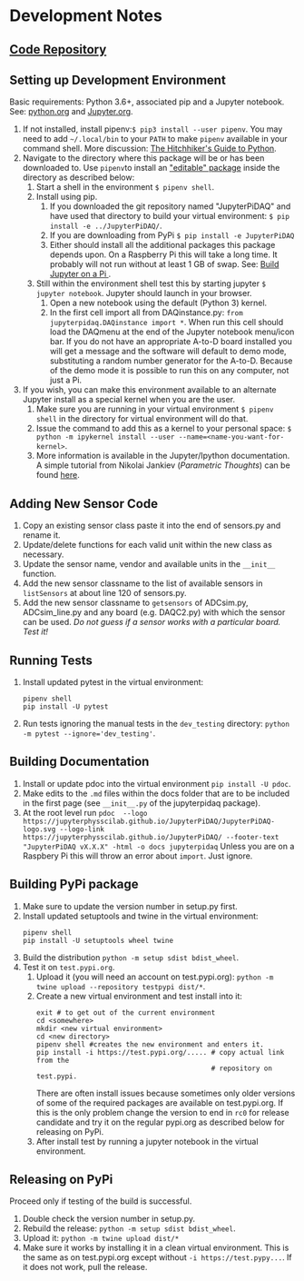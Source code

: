 # Development Notes

## [Code Repository](https://github.com/JupyterPhysSciLab/JupyterPiDAQ)

## Setting up Development Environment

Basic requirements: Python 3.6+, associated
pip and a Jupyter notebook.
See: [python.org](https://python.org) and
[Jupyter.org](https://jupyter.org).

1. If not installed, install pipenv:`$ pip3 install --user pipenv`. You may
need to add `~/.local/bin` to your `PATH` to make `pipenv`
available in your command shell. More discussion: 
[The Hitchhiker's Guide to Python](https://docs.python-guide.org/dev/virtualenvs/).
1. Navigate to the directory where this package will be
or has been downloaded to. Use `pipenv`to install an 
["editable" package](https://pip.pypa.io/en/stable/reference/pip_install/#editable-installs) 
inside the directory as described below:
    1. Start a shell in the environment `$ pipenv shell`.
    1. Install using pip.
        1. If you downloaded the git repository named "JupyterPiDAQ"
        and have used that directory to build your virtual
        environment: `$ pip install -e ../JupyterPiDAQ/`.
        1. If you are downloading from PyPi
        `$ pip install -e JupyterPiDAQ`
        1. Either should install all the additional packages this
        package depends upon. On a Raspberry Pi this will take
        a long time. It probably will not run without at least 1 GB of swap. See: 
        [Build Jupyter on a Pi
        ](https://www.uwosh.edu/facstaff/gutow/computer-and-programming-how-tos/installing-jupyter-on-raspberrian).
    1. Still within the environment shell test
       this by starting jupyter `$ jupyter notebook`. Jupyter should launch in
       your browser.
        1. Open a new notebook using the default (Python 3) kernel.
        1. In the first cell import all from DAQinstance.py: 
        `from jupyterpidaq.DAQinstance import *`.
        When run this cell should load the DAQmenu at the end of the
        Jupyter notebook menu/icon bar. If you do not have an appropriate A-to-D
        board installed you will get a message and the software
        will default to demo mode, substituting a random number
        generator for the A-to-D. Because of the demo mode it is
        possible to run this on any computer, not just a Pi.
1. If you wish, you can make this environment available to an alternate Jupyter
install as a special kernel when you are the user.
    1. Make sure you are running in your virtual environment `$ pipenv shell` 
       in the directory for  virtual environment will do that.
    1. Issue the command to add this as a kernel to your personal space: 
    `$ python -m ipykernel install --user --name=<name-you-want-for-kernel>`.
    1. More information is available in the Jupyter/Ipython documentation. 
    A simple tutorial from Nikolai Jankiev (_Parametric Thoughts_) can be
     found [here](https://janakiev.com/til/jupyter-virtual-envs/). 

## Adding New Sensor Code

1. Copy an existing sensor class paste it into the end of
sensors.py and rename it.
2. Update/delete functions for each valid unit within the new
class as necessary.
3. Update the sensor name, vendor and available units in the
`__init__` function.
4. Add the new sensor classname to the list of available sensors
in `listSensors` at about line 120 of sensors.py.
5. Add the new sensor classname to `getsensors` of ADCsim.py,
ADCsim_line.py and any board (e.g. DAQC2.py) with which the sensor
can be used. *Do not guess if a sensor works with a particular
board. Test it!*

## Running Tests

1. Install updated pytest in the virtual environment:
   ```
   pipenv shell
   pip install -U pytest
   ```
2. Run tests ignoring the manual tests in the `dev_testing` directory:
   `python -m pytest --ignore='dev_testing'`.

 ## Building Documentation

1. Install or update pdoc into the virtual environment `pip install -U pdoc`.
2. Make edits to the `.md` files within the docs folder that are to be 
   included in the first page (see `__init__.py` of the jupyterpidaq package).
3. At the root level run `pdoc 
--logo https://jupyterphysscilab.github.io/JupyterPiDAQ/JupyterPiDAQ-logo.svg --logo-link 
   https://jupyterphysscilab.github.io/JupyterPiDAQ/ --footer-text 
   "JupyterPiDAQ vX.X.X" -html -o docs jupyterpidaq` Unless you are on a 
   Raspbery Pi this will throw an error about `import`. Just ignore.
  
## Building PyPi package

1. Make sure to update the version number in setup.py first.
1. Install updated  setuptools and twine in the virtual environment:
   ```
   pipenv shell
   pip install -U setuptools wheel twine
   ```
1. Build the distribution `python -m setup sdist bdist_wheel`.
1. Test it on `test.pypi.org`.
    1. Upload it (you will need an account on test.pypi.org):
       `python -m twine upload --repository testpypi dist/*`.
    1. Create a new virtual environment and test install into it:
        ```
        exit # to get out of the current environment
        cd <somewhere>
        mkdir <new virtual environment>
        cd <new directory>
        pipenv shell #creates the new environment and enters it.
        pip install -i https://test.pypi.org/..... # copy actual link from the
                                                   # repository on test.pypi.
        ```
       There are often install issues because sometimes only older versions of
       some of the required packages are available on test.pypi.org. If this
       is the only problem change the version to end in `rc0` for release
       candidate and try it on the regular pypi.org as described below for
       releasing on PyPi.
    1. After install test by running a jupyter notebook in the virtual 
       environment.

## Releasing on PyPi

Proceed only if testing of the build is successful.

1. Double check the version number in setup.py.
2. Rebuild the release: `python -m setup sdist bdist_wheel`.
3. Upload it: `python -m twine upload dist/*`
4. Make sure it works by installing it in a clean virtual environment. This
   is the same as on test.pypi.org except without `-i https://test.pypy...`. If
   it does not work, pull the release.
